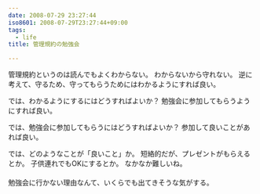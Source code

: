 ```yaml
---
date: 2008-07-29 23:27:44
iso8601: 2008-07-29T23:27:44+09:00
tags:
  - life
title: 管理規約の勉強会

---
```


管理規約というのは読んでもよくわからない。
わからないから守れない。
逆に考えて、守るため、守ってもらうためにはわかるようにすれば良い。

では、わかるようにするにはどうすればよいか？
勉強会に参加してもらうようにすれば良い。

では、勉強会に参加してもらうにはどうすればよいか？
参加して良いことがあれば良い。

では、どのようなことが「良いこと」か。
短絡的だが、プレゼントがもらえるとか。
子供連れでもOKにするとか。
&#133;なかなか難しいね。

勉強会に行かない理由なんて、いくらでも出てきそうな気がする。
